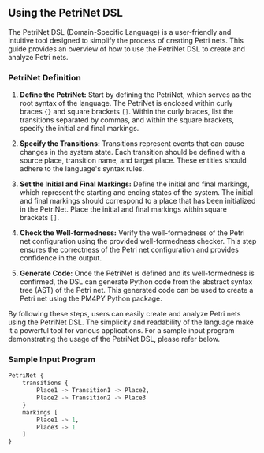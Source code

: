 ## Using the PetriNet DSL

The PetriNet DSL (Domain-Specific Language) is a user-friendly and intuitive tool designed to simplify the process of creating Petri nets. This guide provides an overview of how to use the PetriNet DSL to create and analyze Petri nets.

### PetriNet Definition

1. **Define the PetriNet:** Start by defining the PetriNet, which serves as the root syntax of the language. The PetriNet is enclosed within curly braces `{}` and square brackets `[]`. Within the curly braces, list the transitions separated by commas, and within the square brackets, specify the initial and final markings.

2. **Specify the Transitions:** Transitions represent events that can cause changes in the system state. Each transition should be defined with a source place, transition name, and target place. These entities should adhere to the language's syntax rules.

3. **Set the Initial and Final Markings:** Define the initial and final markings, which represent the starting and ending states of the system. The initial and final markings should correspond to a place that has been initialized in the PetriNet. Place the initial and final markings within square brackets `[]`.

4. **Check the Well-formedness:** Verify the well-formedness of the Petri net configuration using the provided well-formedness checker. This step ensures the correctness of the Petri net configuration and provides confidence in the output.

5. **Generate Code:** Once the PetriNet is defined and its well-formedness is confirmed, the DSL can generate Python code from the abstract syntax tree (AST) of the Petri net. This generated code can be used to create a Petri net using the PM4PY Python package.

By following these steps, users can easily create and analyze Petri nets using the PetriNet DSL. The simplicity and readability of the language make it a powerful tool for various applications. For a sample input program demonstrating the usage of the PetriNet DSL, please refer below.

### Sample Input Program

```python
PetriNet {
    transitions {
        Place1 -> Transition1 -> Place2,
        Place2 -> Transition2 -> Place3
    }
    markings [
        Place1 -> 1,
        Place3 -> 1
    ]
}
